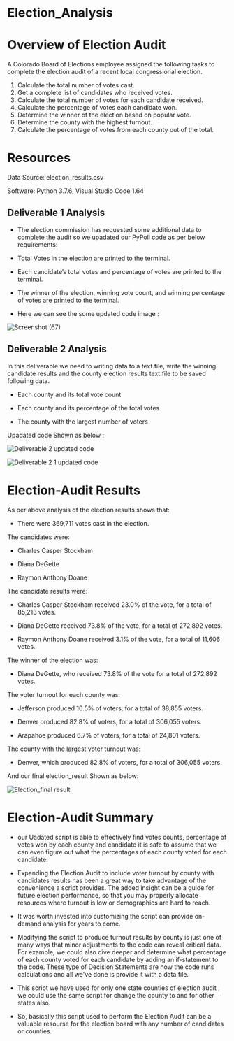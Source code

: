 # Election_Analysis

# Overview of Election Audit

A Colorado Board of Elections employee assigned the following tasks to complete the election audit of a recent local congressional election.

1. Calculate the total number of votes cast.
2. Get a complete list of candidates who received votes.
3. Calculate the total number of votes for each candidate received.
4. Calculate the percentage of votes each candidate won.
5. Determine the winner of the election based on popular vote.
6. Determine the county with the highest turnout.
7. Calculate the percentage of votes from each county out of the total.

# Resources

Data Source: election_results.csv

Software: Python 3.7.6, Visual Studio Code 1.64



## Deliverable 1 Analysis

- The election commission has requested some additional data to complete the audit so we upadated our PyPoll code as per below requirements:

- Total Votes in the election are printed to the terminal.

- Each candidate’s total votes and percentage of votes are printed to the terminal.

- The winner of the election, winning vote count, and winning percentage of votes are printed to the terminal.

- Here we can see the some updated code image :

![Screenshot (67)](https://user-images.githubusercontent.com/96400887/167004984-f28aaeee-955b-4d9f-952d-0372f9414289.png)


## Deliverable 2 Analysis

In this deliverable we need to writing data to a text file, write the winning candidate results and the county election results text file to be saved following data.

- Each county and its total vote count 

- Each county and its percentage of the total votes 

- The county with the largest number of voters 

 Upadated code Shown as below :

![Deliverable 2 updated code](https://user-images.githubusercontent.com/96400887/167008572-a78b4013-503c-48d2-a3ca-ffe3b302b66c.png)

![Deliverable 2  1 updated code](https://user-images.githubusercontent.com/96400887/167008767-59cf4ccd-6a1e-4889-99cc-8fa0cf55b01c.png)

# Election-Audit Results

As per above analysis of the election results shows that:

- There were 369,711 votes cast in the election.

The candidates were:

- Charles Casper Stockham

- Diana DeGette

- Raymon Anthony Doane

The candidate results were:

- Charles Casper Stockham received 23.0% of the vote, for a total of 85,213 votes.

- Diana DeGette received 73.8% of the vote, for a total of 272,892 votes.

- Raymon Anthony Doane received 3.1% of the vote, for a total of 11,606 votes.

               
The winner of the election was:

- Diana DeGette, who received 73.8% of the vote for a total of 272,892 votes.

The voter turnout for each county was:

- Jefferson produced 10.5% of voters, for a total of 38,855 voters.

- Denver produced 82.8% of voters, for a total of 306,055 voters.

- Arapahoe produced 6.7% of voters, for a total of 24,801 voters.

The county with the largest voter turnout was:

- Denver, which produced 82.8% of voters, for a total of 306,055 voters.

And our final election_result Shown as below:

![Election_final result](https://user-images.githubusercontent.com/96400887/167009789-7c8db5fd-d11a-4a93-89e4-734612816989.png)


# Election-Audit Summary

- our Uadated script is able to effectively find votes counts, percentage of votes won by each county and candidate it is safe to assume that we can even figure out what the percentages of each county voted for each candidate.

- Expanding the Election Audit to include voter turnout by county with candidates results has been a great way to take advantage of the convenience a script provides. The added insight can be a guide for future election performance, so that you may properly allocate resources where turnout is low or demographics are hard to reach.

- It was worth invested into customizing the script can provide on-demand analysis for years to come.

- Modifying the script to produce turnout results by county is just one of many ways that minor adjustments to the code can reveal critical data. For example, we could also dive deeper and determine what percentage of each county voted for each candidate by adding an if-statement to the code. These type of Decision Statements are how the code runs calculations and all we've done is provide it with a data file.

- This script we have used for only one state counties of election audit , we could use the same script for change the county to and for other states also.

- So, basically this script used to perform the Election Audit can be a valuable resourse for the election board with any number of candidates or counties.
 








